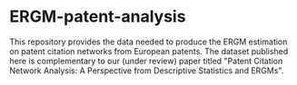 # ERGM-patent-analysis
This repository provides the data needed to produce the ERGM estimation on patent citation networks from European patents. The dataset published here is complementary to our (under review) paper titled "Patent Citation Network Analysis:  A Perspective from Descriptive Statistics and ERGMs".
